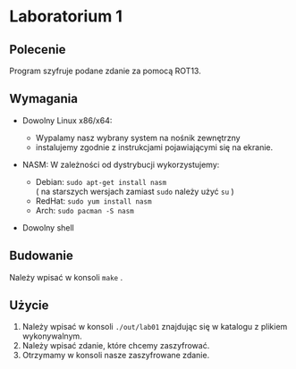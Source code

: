 # Laboratorium 1

## Polecenie

Program szyfruje podane zdanie za pomocą ROT13.

## Wymagania

- Dowolny Linux x86/x64:
  - Wypalamy nasz wybrany system na nośnik zewnętrzny
  - instalujemy zgodnie z instrukcjami pojawiającymi się na ekranie.
  
- NASM: W zależności od dystrybucji wykorzystujemy:
    - Debian: `sudo apt-get install nasm` \
    ( na starszych wersjach zamiast `sudo` należy użyć `su` )
    - RedHat: `sudo yum install nasm`
    - Arch: `sudo pacman -S nasm`
  
- Dowolny shell

## Budowanie

Należy wpisać w konsoli `make` .

## Użycie

1. Należy wpisać w konsoli `./out/lab01` znajdując się w katalogu z plikiem wykonywalnym.
2. Należy wpisać zdanie, które chcemy zaszyfrować.
3. Otrzymamy w konsoli nasze zaszyfrowane zdanie.
